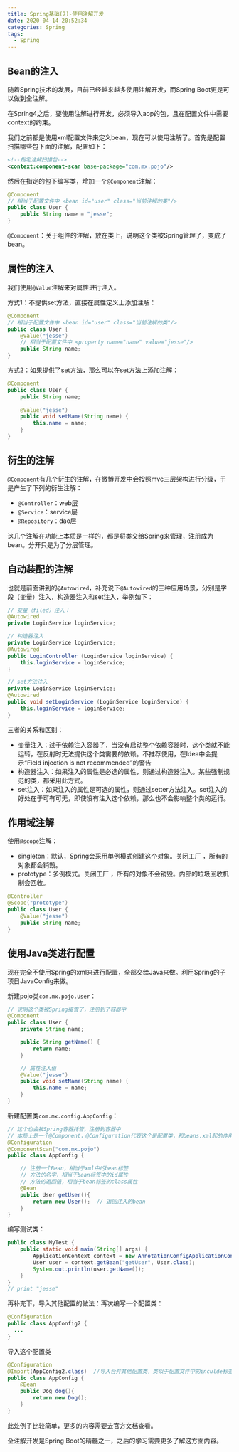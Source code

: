 ```yaml
---
title: Spring基础(7)-使用注解开发
date: 2020-04-14 20:52:34
categories: Spring
tags:
  - Spring
---
```


## Bean的注入

随着Spring技术的发展，目前已经越来越多使用注解开发，而Spring Boot更是可以做到全注解。

在Spring4之后，要使用注解进行开发，必须导入aop的包，且在配置文件中需要context的约束。

我们之前都是使用xml配置文件来定义bean，现在可以使用注解了。首先是配置扫描哪些包下面的注解，配置如下：<!-- more -->

```xml
<!--指定注解扫描包-->
<context:component-scan base-package="com.mx.pojo"/>
```

然后在指定的包下编写类，增加一个`@Component`注解：

```java
@Component
// 相当于配置文件中 <bean id="user" class="当前注解的类"/>
public class User {
    public String name = "jesse";
}
```

`@Component`：关于组件的注解，放在类上，说明这个类被Spring管理了，变成了bean。

## 属性的注入

我们使用`@Value`注解来对属性进行注入。

方式1：不提供set方法，直接在属性定义上添加注解：

```java
@Component
// 相当于配置文件中 <bean id="user" class="当前注解的类"/>
public class User {
    @Value("jesse")
    // 相当于配置文件中 <property name="name" value="jesse"/>
    public String name;
}
```

方式2：如果提供了set方法，那么可以在set方法上添加注解：

```java
@Component
public class User {
    public String name;
  
    @Value("jesse")
    public void setName(String name) {
        this.name = name;
    }
}
```

## 衍生的注解

`@Component`有几个衍生的注解，在微博开发中会按照mvc三层架构进行分级，于是产生了下列的衍生注解：

- `@Controller`：web层
- `@Service`：service层
- `@Repository`：dao层

这几个注解在功能上本质是一样的，都是将类交给Spring来管理，注册成为bean。分开只是为了分层管理。

## 自动装配的注解

也就是前面讲到的`@Autowired`，补充说下`@Autowired`的三种应用场景，分别是字段（变量）注入，构造器注入和set注入，举例如下：

```java
// 变量（filed）注入：
@Autowired
private LoginService loginService;

// 构造器注入
private LoginService loginService;
@Autowired
public LoginController (LoginService loginService) {
	this.loginService = loginService;
}

// set方法注入
private LoginService loginService;
@Autowired
public void setLoginService (LoginService loginService) {
	this.loginService = loginService;
}
```

三者的关系和区别：

- 变量注入：过于依赖注入容器了，当没有启动整个依赖容器时，这个类就不能运转，在反射时无法提供这个类需要的依赖。不推荐使用，在Idea中会提示“Field injection is not recommended”的警告
- 构造器注入：如果注入的属性是必选的属性，则通过构造器注入。某些强制规范的类，都采用此方式。
- set注入：如果注入的属性是可选的属性，则通过setter方法注入。set注入的好处在于可有可无，即使没有注入这个依赖，那么也不会影响整个类的运行。

## 作用域注解

使用`@scope`注解：

- singleton：默认，Spring会采用单例模式创建这个对象。关闭工厂 ，所有的对象都会销毁。
- prototype：多例模式。关闭工厂 ，所有的对象不会销毁。内部的垃圾回收机制会回收。

```java
@Controller
@Scope("prototype")
public class User {
    @Value("jesse")
    public String name;
}
```

## 使用Java类进行配置

现在完全不使用Spring的xml来进行配置，全部交给Java来做。利用Spring的子项目JavaConfig来做。

新建pojo类`com.mx.pojo.User`：

```java
// 说明这个类被Spring接管了，注册到了容器中
@Component
public class User {
    private String name;

    public String getName() {
        return name;
    }

    // 属性注入值
    @Value("jesse")
    public void setName(String name) {
        this.name = name;
    }
}
```

新建配置类`com.mx.config.AppConfig`：

```java
// 这个也会被Spring容器托管，注册到容器中
// 本质上是一个@Component，@Configuration代表这个是配置类，和beans.xml起的作用是一致的
@Configuration
@ComponentScan("com.mx.pojo")
public class AppConfig {

    // 注册一个Bean，相当于xml中的bean标签
    // 方法的名字，相当于bean标签中的id属性
    // 方法的返回值，相当于bean标签的class属性
    @Bean
    public User getUser(){
        return new User();  // 返回注入的bean
    }
}
```

编写测试类：

```java
public class MyTest {
    public static void main(String[] args) {
        ApplicationContext context = new AnnotationConfigApplicationContext(AppConfig.class);
        User user = context.getBean("getUser", User.class);
        System.out.println(user.getName());
    }
}
// print "jesse"
```

再补充下，导入其他配置的做法：再次编写一个配置类：

```java
@Configuration  
public class AppConfig2 {
  ... 
}
```

导入这个配置类

```java
@Configuration
@Import(AppConfig2.class)  //导入合并其他配置类，类似于配置文件中的inculde标签
public class AppConfig {
    @Bean
    public Dog dog(){
        return new Dog();
    }
}
```

此处例子比较简单，更多的内容需要去官方文档查看。

全注解开发是Spring Boot的精髓之一，之后的学习需要更多了解这方面内容。
